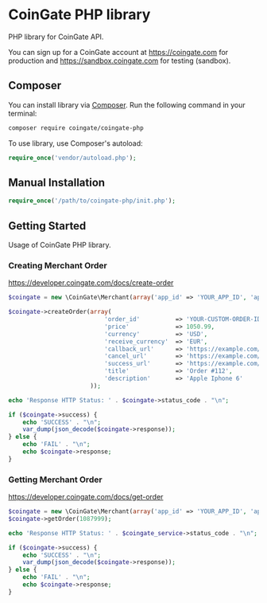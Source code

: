 # CoinGate PHP library

PHP library for CoinGate API.

You can sign up for a CoinGate account at <https://coingate.com> for production and <https://sandbox.coingate.com> for testing (sandbox).

## Composer

You can install library via [Composer](http://getcomposer.org/). Run the following command in your terminal:

```bash
composer require coingate/coingate-php
```

To use library, use Composer's autoload:

```php
require_once('vendor/autoload.php');
```

## Manual Installation

```php
require_once('/path/to/coingate-php/init.php');
```

## Getting Started

Usage of CoinGate PHP library.

### Creating Merchant Order

https://developer.coingate.com/docs/create-order

```php
$coingate = new \CoinGate\Merchant(array('app_id' => 'YOUR_APP_ID', 'api_key' => 'YOUR_API_KEY', 'api_secret' => 'YOUR_API_SECRET'));

$coingate->createOrder(array(
                           'order_id'          => 'YOUR-CUSTOM-ORDER-ID-115',
                           'price'             => 1050.99,
                           'currency'          => 'USD',
                           'receive_currency'  => 'EUR',
                           'callback_url'      => 'https://example.com/payments/callback?token=6tCENGUYI62ojkuzDPX7Jg',
                           'cancel_url'        => 'https://example.com/cart',
                           'success_url'       => 'https://example.com/account/orders',
                           'title'             => 'Order #112',
                           'description'       => 'Apple Iphone 6'
                       ));

echo 'Response HTTP Status: ' . $coingate->status_code . "\n";

if ($coingate->success) {
    echo 'SUCCESS' . "\n";
    var_dump(json_decode($coingate->response));
} else {
    echo 'FAIL' . "\n";
    echo $coingate->response;
}
```

### Getting Merchant Order

https://developer.coingate.com/docs/get-order

```php
$coingate = new \CoinGate\Merchant(array('app_id' => 'YOUR_APP_ID', 'api_key' => 'YOUR_API_KEY', 'api_secret' => 'YOUR_API_SECRET'));
$coingate->getOrder(1087999);

echo 'Response HTTP Status: ' . $coingate_service->status_code . "\n";

if ($coingate->success) {
    echo 'SUCCESS' . "\n";
    var_dump(json_decode($coingate->response));
} else {
    echo 'FAIL' . "\n";
    echo $coingate->response;
}
```

